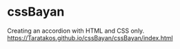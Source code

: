 # cssBayan

Creating an accordion with HTML and CSS only.
https://Taratakos.github.io/cssBayan/cssBayan/index.html
